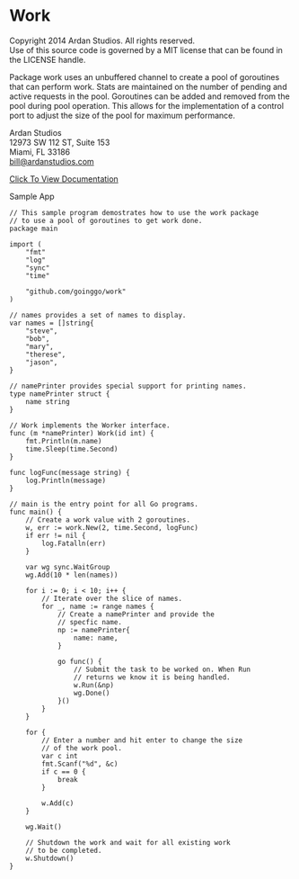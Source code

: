# Work

Copyright 2014 Ardan Studios. All rights reserved.  
Use of this source code is governed by a MIT license that can be found in the LICENSE handle.

Package work uses an unbuffered channel to create a pool of goroutines that can perform work. Stats are maintained on the number of pending and active requests in the pool. Goroutines can be added and removed from the pool during pool operation. This allows for the implementation of a control port to adjust the size of the pool for maximum performance.

Ardan Studios  
12973 SW 112 ST, Suite 153  
Miami, FL 33186  
bill@ardanstudios.com

[Click To View Documentation](http://godoc.org/github.com/goinggo/work)

Sample App

	// This sample program demostrates how to use the work package
	// to use a pool of goroutines to get work done.
	package main

	import (
		"fmt"
		"log"
		"sync"
		"time"

		"github.com/goinggo/work"
	)

	// names provides a set of names to display.
	var names = []string{
		"steve",
		"bob",
		"mary",
		"therese",
		"jason",
	}

	// namePrinter provides special support for printing names.
	type namePrinter struct {
		name string
	}

	// Work implements the Worker interface.
	func (m *namePrinter) Work(id int) {
		fmt.Println(m.name)
		time.Sleep(time.Second)
	}

	func logFunc(message string) {
		log.Println(message)
	}

	// main is the entry point for all Go programs.
	func main() {
		// Create a work value with 2 goroutines.
		w, err := work.New(2, time.Second, logFunc)
		if err != nil {
			log.Fatalln(err)
		}

		var wg sync.WaitGroup
		wg.Add(10 * len(names))

		for i := 0; i < 10; i++ {
			// Iterate over the slice of names.
			for _, name := range names {
				// Create a namePrinter and provide the
				// specfic name.
				np := namePrinter{
					name: name,
				}

				go func() {
					// Submit the task to be worked on. When Run
					// returns we know it is being handled.
					w.Run(&np)
					wg.Done()
				}()
			}
		}

		for {
			// Enter a number and hit enter to change the size
			// of the work pool.
			var c int
			fmt.Scanf("%d", &c)
			if c == 0 {
				break
			}

			w.Add(c)
		}

		wg.Wait()

		// Shutdown the work and wait for all existing work
		// to be completed.
		w.Shutdown()
	}